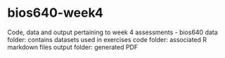 # bios640-week4
Code, data and output pertaining to week 4 assessments - bios640
data folder: contains datasets used in exercises
code folder: associated R markdown files
output folder: generated PDF
